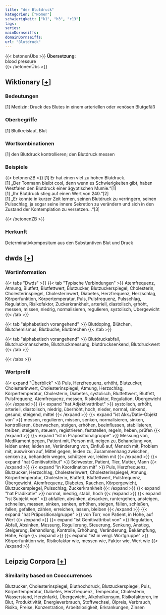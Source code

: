 ```yaml
---
title: "der Blutdruck"
kategorien: ["Nomen"]
schwierigkeit: ["k1", "h3", "r13"]
tags:
series:
mainDornseiffs:
domainDornseiffs:
url: "Blutdruck"
---
```


{{< betonenÜbs >}}
**Übersetzung:**  
blood pressure  
{{< /betonenÜbs >}}

## Wiktionary [[+](https://de.wiktionary.org/wiki/Blutdruck)]

### Bedeutungen
[1] Medizin: Druck des Blutes in einem arteriellen oder venösen Blutgefäß  

### Oberbegriffe
[1] Blutkreislauf, Blut  

### Wortkombinationen
[1] den Blutdruck kontrollieren; den Blutdruck messen  

### Beispiele
{{< betonenZB >}}
[1] Er hat einen viel zu hohen Blutdruck.  
[1] „Der Tonmann bleibt cool, denn wenn es Schwierigkeiten gibt, haben Westfalen den Blutdruck einer ägyptischen Mumie.“[1]  
[1] „Ihr Blutdruck stieg auf einen Wert von 240.“[2]  
[1] „Er konnte in kurzer Zeit lernen, seinen Blutdruck zu verringern, seinen Pulsschlag, ja sogar seine innere Sekretion zu verändern und sich in den Zustand der Kontemplation zu versetzen…“[3]  

{{< /betonenZB >}}
### Herkunft
Determinativkompositum aus den Substantiven Blut und Druck  



## dwds [[+](https://www.dwds.de/wb/Blutdruck)]

### Wortinformation
{{< tabs "Dwds" >}}
{{< tab "Typische Verbindungen" >}}
Atemfrequenz, Atmung, Blutfett, Blutfettwert, Blutzucker, Blutzuckerspiegel, Cholesterin, Cholesterinspiegel, Cholesterinwert, Diabetes, Herzfrequenz, Herzschlag, Körperfunktion, Körpertemperatur, Puls, Pulsfrequenz, Pulsschlag, Regulation, Risikofaktor, Zuckerkrankheit, arteriell, diastolisch, erhöht, messen, missen, niedrig, normalisieren, regulieren, systolisch, Übergewicht
{{< /tab >}}

{{< tab "alphabetisch vorangehend" >}}
Blutdoping, Blütchen, Blutchemismus, Blutbuche, Blutbrechen
{{< /tab >}}

{{< tab "alphabetisch vorangehend" >}}
Blutdruckabfall, Blutdruckmanschette, Blutdruckmessung, blutdrucksenkend, Blutdruckwert
{{< /tab >}}

{{< /tabs >}}

### Wortprofil
{{< expand "Überblick" >}} Puls, Herzfrequenz, erhöht, Blutzucker, Cholesterinwert, Cholesterinspiegel, Atmung, Herzschlag, Körpertemperatur, Cholesterin, Diabetes, systolisch, Blutfettwert, Blutfett, Pulsfrequenz, Atemfrequenz, messen, Risikofaktor, Regulation, Übergewicht {{< /expand >}}
{{< expand "hat Adjektivattribut" >}} systolisch, erhöht, arteriell, diastolisch, niedrig, überhöht, hoch, nieder, normal, sinkend, gesund, steigend, mittel {{< /expand >}}
{{< expand "ist Akk./Dativ-Objekt von" >}} messen, regulieren, missen, senken, normalisieren, sinken, kontrollieren, überwachen, steigen, erhöhen, beeinflussen, stabilisieren, treiben, steigern, steuern, registrieren, feststellen, regeln, heben, prüfen {{< /expand >}}
{{< expand "ist in Präpositionalgruppe" >}} Messung von, Medikament gegen, Patient mit, Person mit, neigen zu, Behandlung von, leiden unter, leiden an, Veränderung von, Einfluß auf, Mensch mit, Problem mit, auswirken auf, Mittel gegen, leiden zu, Zusammenhang zwischen, senken zu, behandeln wegen, schützen vor, leiden mit {{< /expand >}}
{{< expand "hat Genitivattribut" >}} Schwester, Patient, Tier, Mutter, Mann {{< /expand >}}
{{< expand "in Koordination mit" >}} Puls, Herzfrequenz, Blutzucker, Herzschlag, Cholesterinwert, Cholesterinspiegel, Atmung, Körpertemperatur, Cholesterin, Blutfett, Blutfettwert, Pulsfrequenz, Übergewicht, Atemfrequenz, Diabetes, Rauchen, Körpergewicht, Blutzuckerspiegel, Pulsschlag, Zuckerkrankheit {{< /expand >}}
{{< expand "hat Prädikativ" >}} normal, niedrig, stabil, hoch {{< /expand >}}
{{< expand "ist Subjekt von" >}} abfallen, absinken, absacken, runtergehen, ansteigen, schnellen, messen, sinken, senken, erhöhen, steigen, fällen, schießen, fallen, gefallen, zählen, erreichen, lassen, bleiben {{< /expand >}}
{{< expand "hat Präpositionalgruppe" >}} von Torr, von Patient, in Höhe, auf Wert {{< /expand >}}
{{< expand "ist Genitivattribut von" >}} Regulation, Abfall, Absinken, Messung, Regulierung, Steuerung, Senkung, Anstieg, Steigerung, Behandlung, Kontrolle, Erhöhung, Veränderung, Bekämpfung, Höhe, Folge {{< /expand >}}
{{< expand "ist in vergl. Wortgruppe" >}} Körperfunktion wie, Risikofaktor wie, messen wie, Faktor wie, Wert wie {{< /expand >}}

## Leipzig Corpora [[+](https://corpora.uni-leipzig.de/en/res?word=Blutdruck&corpusId=deu_newscrawl-public_2018)]


### Similarity based on Cooccurrences
Blutzucker, Cholesterinspiegel, Bluthochdruck, Blutzuckerspiegel, Puls, Körpertemperatur, Diabetes, Herzfrequenz, Temperatur, Cholesterin, Wasserstand, Herzinfarkt, Übergewicht, Alkoholkonsum, Risikofaktoren, im Blut, Produktivität, Energieverbrauch, Stoffwechsel, Ölpreis, Verbrauch, Risiko, Preise, Konzentration, Arbeitslosigkeit, Erkrankungen, Zinsen


